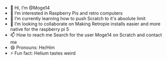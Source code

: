 - 👋 Hi, I’m @Moge14
- 👀 I’m interested in Raspberry Pis and retro computers
- 🌱 I’m currently learning how to push Scratch to it's absolute limit
- 💞️ I’m looking to collaborate on Making Retropie installs easier and more native for the raspberry pi 5 
- 📫 How to reach me Search for the user Moge14 on Scratch and contact me
- 😄 Pronouns: He/Him
- ⚡ Fun fact: Helium tastes weird

<!---
Moge14/Moge14 is a ✨ special ✨ repository because its `README.md` (this file) appears on your GitHub profile.
You can click the Preview link to take a look at your changes.
--->
